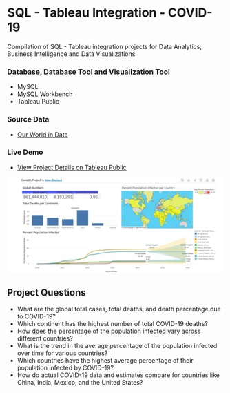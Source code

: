 # SQL - Tableau Integration - COVID-19
Compilation of SQL - Tableau integration projects for Data Analytics, Business Intelligence and Data Visualizations.

### Database, Database Tool and Visualization Tool
+ MySQL
+ MySQL Workbench
+ Tableau Public

### Source Data
+ [Our World in Data](https://ourworldindata.org/covid-deaths)

### Live Demo
+ [View Project Details on Tableau Public](https://public.tableau.com/app/profile/adam.shepherd6632/viz/Covid19_Project_17195776740740/Dashboard1)

![Dashboard on Tableu Public](https://github.com/Adamshepherd36/Projects/blob/main/Covid%20Projects/Screenshot%202024-08-09%20at%2008.14.31.png)

## Project Questions

+ What are the global total cases, total deaths, and death percentage due to COVID-19?
+ Which continent has the highest number of total COVID-19 deaths?
+ How does the percentage of the population infected vary across different countries?
+ What is the trend in the average percentage of the population infected over time for various countries?
+ Which countries have the highest average percentage of their population infected by COVID-19?
+ How do actual COVID-19 data and estimates compare for countries like China, India, Mexico, and the United States?
